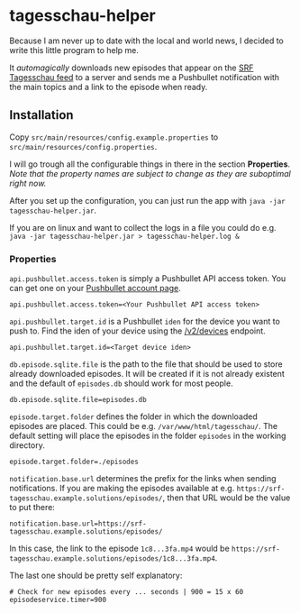# tagesschau-helper

Because I am never up to date with the local and world news, I decided to write this little program to help me.

It *automagically* downloads new episodes that appear on the [SRF Tagesschau feed](http://www.srf.ch/feed/podcast/hd/ff969c14-c5a7-44ab-ab72-14d4c9e427a9.xml) to a server and sends me a Pushbullet notification with the main topics and a link to the episode when ready.

## Installation

Copy `src/main/resources/config.example.properties` to `src/main/resources/config.properties`.

I will go trough all the configurable things in there in the section **Properties**. *Note that the property names are subject to change as they are suboptimal right now.*

After you set up the configuration, you can just run the app with `java -jar tagesschau-helper.jar`.

If you are on linux and want to collect the logs in a file you could do e.g. `java -jar tagesschau-helper.jar > tagesschau-helper.log &` 

### Properties

`api.pushbullet.access.token` is simply a Pushbullet API access token. You can get one on your [Pushbullet account page](https://www.pushbullet.com/#settings/account).


```properties
api.pushbullet.access.token=<Your Pushbullet API access token>
```
`api.pushbullet.target.id` is a Pushbullet `iden` for the device you want to push to. Find the iden of your device using the [/v2/devices](https://docs.pushbullet.com/#list-devices) endpoint.

```properties
api.pushbullet.target.id=<Target device iden>
```

`db.episode.sqlite.file` is the path to the file that should be used to store already downloaded episodes. It will be created if it is not already existent and the default of `episodes.db` should work for most people.

```properties
db.episode.sqlite.file=episodes.db
```

`episode.target.folder` defines the folder in which the downloaded episodes are placed. This could be e.g. `/var/www/html/tagesschau/`. The default setting will place the episodes in the folder `episodes` in the working directory.

```properties
episode.target.folder=./episodes
```

`notification.base.url` determines the prefix for the links when sending notifications. If you are making the episodes available at e.g. `https://srf-tagesschau.example.solutions/episodes/`, then that URL would be the value to put there:

```properties
notification.base.url=https://srf-tagesschau.example.solutions/episodes/
```
In this case, the link to the episode `1c8...3fa.mp4` would be `https://srf-tagesschau.example.solutions/episodes/1c8...3fa.mp4`.

The last one should be pretty self explanatory:

```properties
# Check for new episodes every ... seconds | 900 = 15 x 60
episodeservice.timer=900
```

